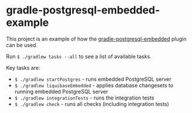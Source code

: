 # gradle-postgresql-embedded-example

This project is an example of how the [gradle-postgresql-embedded](https://github.com/honourednihilist/gradle-postgresql-embedded) plugin can be used. 

Run ```$ ./gradlew tasks --all``` to see a list of available tasks.

Key tasks are:
* ```$ ./gradlew startPostgres``` - runs embedded PostgreSQL server
* ```$ ./gradlew liquibaseEmbedded``` - applies database changesets to running embedded PostgreSQL server
* ```$ ./gradlew integrationTests``` - runs the integration tests
* ```$ ./gradlew check``` - runs all checks (including integration tests)
